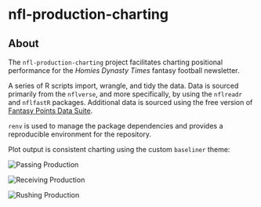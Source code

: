 # nfl-production-charting

## About

The `nfl-production-charting` project facilitates charting positional performance for the *Homies Dynasty Times* fantasy football newsletter.

A series of R scripts import, wrangle, and tidy the data. Data is sourced primarily from the `nflverse`, and more specifically, by using the `nflreadr` and `nflfastR` packages. Additional data is sourced using the free version of [Fantasy Points Data Suite](https://www.fantasypoints.com).

`renv` is used to manage the package dependencies and provides a reproducible environment for the repository.

Plot output is consistent charting using the custom `baseliner` theme:

![Passing Production](cpoe_epa.png)

![Receiving Production](wopr_fppt.png)

![Rushing Production](wopg_fppwo.png)